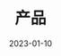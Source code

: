---
title: '产品'
url: "product"
date: 2023-01-10
layout: hardware
description: '一件称心的产品，从收到包裹那一刻就开始心潮澎湃，到日积月累逐步成为靠谱的姐妹，时刻让你的工作生活充满期待。'
menu:
  main:
    name: "产品"
    weight: 5
---
